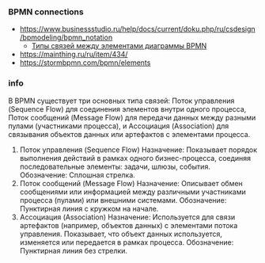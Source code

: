 ### BPMN connections
- https://www.businessstudio.ru/help/docs/current/doku.php/ru/csdesign/bpmodeling/bpmn_notation
  - [Типы связей между элементами диаграммы BPMN](https://www.businessstudio.ru/help/docs/current/doku.php/ru/csdesign/bpmodeling/bpmn_notation#%D1%82%D0%B8%D0%BF%D1%8B_%D1%81%D0%B2%D1%8F%D0%B7%D0%B5%D0%B9_%D0%BC%D0%B5%D0%B6%D0%B4%D1%83_%D1%8D%D0%BB%D0%B5%D0%BC%D0%B5%D0%BD%D1%82%D0%B0%D0%BC%D0%B8_%D0%B4%D0%B8%D0%B0%D0%B3%D1%80%D0%B0%D0%BC%D0%BC%D1%8B_bpmn)
- https://mainthing.ru/ru/item/434/
- https://stormbpmn.com/bpmn/elements

### info
В BPMN существует три основных типа связей: Поток управления (Sequence Flow) для соединения элементов внутри одного процесса, Поток сообщений (Message Flow) для передачи данных между разными пулами (участниками процесса), и Ассоциация (Association) для связывания объектов данных или артефактов с элементами процесса. 
1. Поток управления (Sequence Flow) 
Назначение: Показывает порядок выполнения действий в рамках одного бизнес-процесса, соединяя последовательные элементы: задачи, шлюзы, события.
Обозначение: Сплошная стрелка.
2. Поток сообщений (Message Flow)
Назначение: Описывает обмен сообщениями или информацией между различными участниками процесса (пулами) или внешними системами. 
Обозначение: Пунктирная линия с кружком на начале. 
3. Ассоциация (Association) 
Назначение: Используется для связи артефактов (например, объектов данных) с элементами потока управления. Показывает, что объект данных используется, изменяется или передается в рамках процесса.
Обозначение: Пунктирная линия без стрелки.
